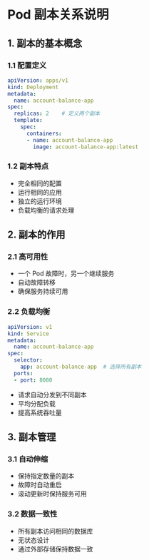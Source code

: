 # Pod 副本关系说明

## 1. 副本的基本概念

### 1.1 配置定义
```yaml
apiVersion: apps/v1
kind: Deployment
metadata:
  name: account-balance-app
spec:
  replicas: 2    # 定义两个副本
  template:
    spec:
      containers:
      - name: account-balance-app
        image: account-balance-app:latest
```

### 1.2 副本特点
- 完全相同的配置
- 运行相同的应用
- 独立的运行环境
- 负载均衡的请求处理

## 2. 副本的作用

### 2.1 高可用性
- 一个 Pod 故障时，另一个继续服务
- 自动故障转移
- 确保服务持续可用

### 2.2 负载均衡
```yaml
apiVersion: v1
kind: Service
metadata:
  name: account-balance-app
spec:
  selector:
    app: account-balance-app  # 选择所有副本
  ports:
  - port: 8080
```
- 请求自动分发到不同副本
- 平均分配负载
- 提高系统吞吐量

## 3. 副本管理

### 3.1 自动伸缩
- 保持指定数量的副本
- 故障时自动重启
- 滚动更新时保持服务可用

### 3.2 数据一致性
- 所有副本访问相同的数据库
- 无状态设计
- 通过外部存储保持数据一致 